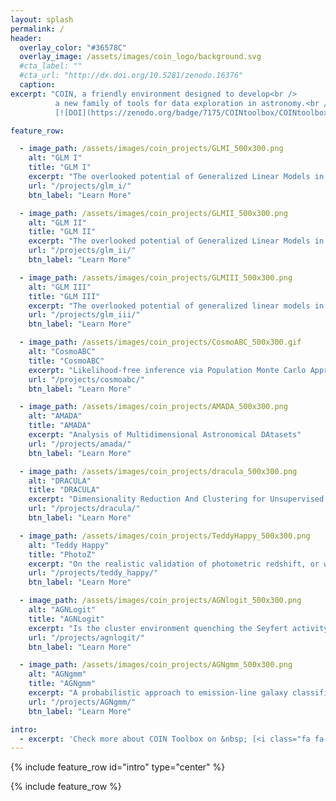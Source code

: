 ```yaml
---
layout: splash
permalink: /
header:
  overlay_color: "#36578C"
  overlay_image: /assets/images/coin_logo/background.svg
  #cta_label: ""
  #cta_url: "http://dx.doi.org/10.5281/zenodo.16376"
  caption:
excerpt: "COIN, a friendly environment designed to develop<br />
          a new family of tools for data exploration in astronomy.<br />
          [![DOI](https://zenodo.org/badge/7175/COINtoolbox/COINtoolbox.github.io.svg)](http://dx.doi.org/10.5281/zenodo.16376)"

feature_row:

  - image_path: /assets/images/coin_projects/GLMI_500x300.png
    alt: "GLM I"
    title: "GLM I"
    excerpt: "The overlooked potential of Generalized Linear Models in astronomy, I: Binomial regression"
    url: "/projects/glm_i/"
    btn_label: "Learn More"

  - image_path: /assets/images/coin_projects/GLMII_500x300.png
    alt: "GLM II"
    title: "GLM II"
    excerpt: "The overlooked potential of Generalized Linear Models in astronomy-II: Gamma regression and photometric redshifts"
    url: "/projects/glm_ii/"
    btn_label: "Learn More"

  - image_path: /assets/images/coin_projects/GLMIII_500x300.png
    alt: "GLM III"
    title: "GLM III"
    excerpt: "The overlooked potential of generalized linear models in astronomy - III. Bayesian negative binomial regression and globular cluster populations"
    url: "/projects/glm_iii/"
    btn_label: "Learn More"

  - image_path: /assets/images/coin_projects/CosmoABC_500x300.gif
    alt: "CosmoABC"
    title: "CosmoABC"
    excerpt: "Likelihood-free inference via Population Monte Carlo Approximate Bayesian Computation"
    url: "/projects/cosmoabc/"
    btn_label: "Learn More"    

  - image_path: /assets/images/coin_projects/AMADA_500x300.png
    alt: "AMADA"
    title: "AMADA"
    excerpt: "Analysis of Multidimensional Astronomical DAtasets"
    url: "/projects/amada/"
    btn_label: "Learn More"    

  - image_path: /assets/images/coin_projects/dracula_500x300.png
    alt: "DRACULA"
    title: "DRACULA"
    excerpt: "Dimensionality Reduction And Clustering for Unsupervised Learning in Astronomy"
    url: "/projects/dracula/"
    btn_label: "Learn More"

  - image_path: /assets/images/coin_projects/TeddyHappy_500x300.png
    alt: "Teddy Happy"
    title: "PhotoZ"
    excerpt: "On the realistic validation of photometric redshift, or why Teddy will never be Happy"
    url: "/projects/teddy_happy/"
    btn_label: "Learn More"  

  - image_path: /assets/images/coin_projects/AGNlogit_500x300.png
    alt: "AGNLogit"
    title: "AGNLogit"
    excerpt: "Is the cluster environment quenching the Seyfert activity in elliptical and spiral galaxies?"
    url: "/projects/agnlogit/"
    btn_label: "Learn More"

  - image_path: /assets/images/coin_projects/AGNgmm_500x300.png
    alt: "AGNgmm"
    title: "AGNgmm"
    excerpt: "A probabilistic approach to emission-line galaxy classification"
    url: "/projects/AGNgmm/"
    btn_label: "Learn More"

intro:
  - excerpt: 'Check more about COIN Toolbox on &nbsp; [<i class="fa fa-github"></i> GitHub](https://github.com/COINtoolbox){: .btn .btn--inverse}'
---
```


{% include feature_row id="intro" type="center" %}

{% include feature_row %}
